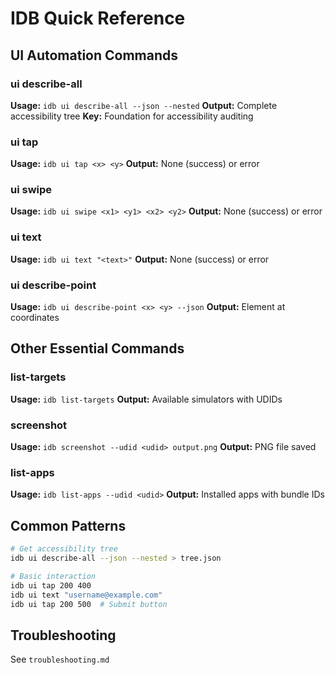# IDB Quick Reference

## UI Automation Commands

### ui describe-all
**Usage:** `idb ui describe-all --json --nested`
**Output:** Complete accessibility tree
**Key:** Foundation for accessibility auditing

### ui tap
**Usage:** `idb ui tap <x> <y>`
**Output:** None (success) or error

### ui swipe
**Usage:** `idb ui swipe <x1> <y1> <x2> <y2>`
**Output:** None (success) or error

### ui text
**Usage:** `idb ui text "<text>"`
**Output:** None (success) or error

### ui describe-point
**Usage:** `idb ui describe-point <x> <y> --json`
**Output:** Element at coordinates

## Other Essential Commands

### list-targets
**Usage:** `idb list-targets`
**Output:** Available simulators with UDIDs

### screenshot
**Usage:** `idb screenshot --udid <udid> output.png`
**Output:** PNG file saved

### list-apps
**Usage:** `idb list-apps --udid <udid>`
**Output:** Installed apps with bundle IDs

## Common Patterns

```bash
# Get accessibility tree
idb ui describe-all --json --nested > tree.json

# Basic interaction
idb ui tap 200 400
idb ui text "username@example.com"
idb ui tap 200 500  # Submit button
```

## Troubleshooting
See `troubleshooting.md`